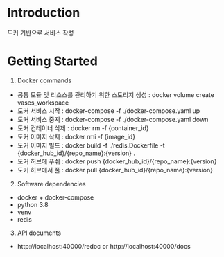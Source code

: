 # Introduction

도커 기반으로 서비스 작성

# Getting Started

1.  Docker commands

- 공통 모듈 및 리소스를 관리하기 위한 스토리지 생성 : docker volume create vases_workspace
- 도커 서비스 시작 : docker-compose -f ./docker-compose.yaml up
- 도커 서비스 중지 : docker-compose -f ./docker-compose.yaml down
- 도커 컨테이너 삭제 : docker rm -f {container_id}
- 도커 이미지 삭제 : docker rmi -f {image_id}
- 도커 이미지 빌드 : docker build -f ./redis.Dockerfile -t {docker_hub_id}/{repo_name}:{version} .
- 도커 허브에 푸쉬 : docker push {docker_hub_id}/{repo_name}:{version}
- 도커 허브에서 풀 : docker pull {docker_hub_id}/{repo_name}:{version}

2. Software dependencies

- docker + docker-compose
- python 3.8
- venv
- redis

3. API documents

- http://localhost:40000/redoc or http://localhost:40000/docs
